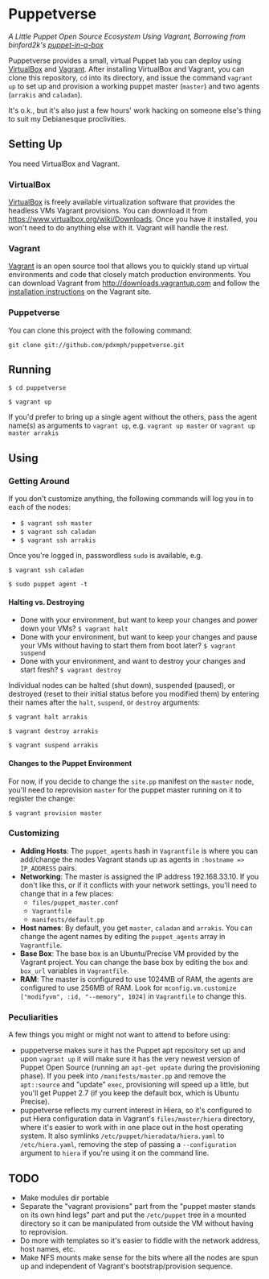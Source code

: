 # Puppetverse

_A Little Puppet Open Source Ecosystem Using Vagrant, Borrowing from binford2k's [puppet-in-a-box](https://github.com/binford2k/puppet-in-a-box)_

Puppetverse provides a small, virtual Puppet lab you can deploy using [VirtualBox][] and [Vagrant][]. After installing VirtualBox and Vagrant, you can clone this repository, `cd` into its directory, and issue the command `vagrant up` to set up and provision a working puppet master (`master`) and two agents (`arrakis` and `caladan`).

It's o.k., but it's also just a few hours' work hacking on someone else's thing to suit my Debianesque proclivities.

## Setting Up

You need VirtualBox and Vagrant.

### VirtualBox

[VirtualBox][] is freely available virtualization software that provides the headless VMs Vagrant provisions. You can download it from <https://www.virtualbox.org/wiki/Downloads>. Once you have it installed, you won't need to do anything else with it. Vagrant will handle the rest.

### Vagrant

[Vagrant][] is an open source tool that allows you to quickly stand up virtual environments and code that closely match production environments. You can download Vagrant from <http://downloads.vagrantup.com> and follow the [installation instructions][] on the Vagrant site.

### Puppetverse

You can clone this project with the following command:

`git clone git://github.com/pdxmph/puppetverse.git`

## Running

`$ cd puppetverse`  

`$ vagrant up`  

If you'd prefer to bring up a single agent without the others, pass the agent name(s) as arguments to `vagrant up`, e.g. `vagrant up master` or `vagrant up master arrakis`

## Using

### Getting Around

If you don't customize anything, the following commands will log you in to each of the nodes:

- `$ vagrant ssh master`
- `$ vagrant ssh caladan`
- `$ vagrant ssh arrakis`

Once you're logged in, passwordless `sudo` is available, e.g.

`$ vagrant ssh caladan`

`$ sudo puppet agent -t`

#### Halting vs. Destroying

- Done with your environment, but want to keep your changes and power down your VMs? `$ vagrant halt`
- Done with your environment, but want to keep your changes and pause your VMs without having to start them from boot later? `$ vagrant suspend`
- Done with your environment, and want to destroy your changes and start fresh? `$ vagrant destroy`

Individual nodes can be halted (shut down), suspended (paused), or destroyed (reset to their initial status before you modified them) by entering their names after the `halt`, `suspend`, or `destroy` arguments:

`$ vagrant halt arrakis`

`$ vagrant destroy arrakis`

`$ vagrant suspend arrakis`

#### Changes to the Puppet Environment

For now, if you decide to change the `site.pp` manifest on the `master` node, you'll need to reprovision `master` for the puppet master running on it to register the change:

`$ vagrant provision master`

### Customizing

- __Adding Hosts__: The `puppet_agents` hash in `Vagrantfile` is where you can add/change the nodes Vagrant stands up as agents in `:hostname => IP_ADDRESS` pairs.
- __Networking__: The master is assigned the IP address 192.168.33.10. If you don't like this, or if it conflicts with your network settings, you'll need to change that in a few places:
  - `files/puppet_master.conf`
  - `Vagrantfile`
  - `manifests/default.pp`
- __Host names__: By default, you get `master`, `caladan` and `arrakis`. You can change the agent names by editing the `puppet_agents` array in `Vagrantfile`.
- __Base Box__: The base box is an Ubuntu/Precise VM provided by the Vagrant project. You can change the base box by editing the `box` and `box_url` variables in `Vagrantfile`.
- __RAM__: The master is configured to use 1024MB of RAM, the agents are configured to use 256MB of RAM. Look for `mconfig.vm.customize ["modifyvm", :id, "--memory", 1024]` in `Vagrantfile` to change this.

### Peculiarities

A few things you might or might not want to attend to before using:

- puppetverse makes sure it has the Puppet apt repository set up and upon `vagrant up` it will make sure it has the very newest version of Puppet Open Source (running an `apt-get update` during the provisioning phase). If you peek into `/manifests/master.pp` and remove the `apt::source` and "update" `exec`, provisioning will speed up a little, but you'll get Puppet 2.7 (if you keep the default box, which is Ubuntu Precise).
- puppetverse reflects my current interest in Hiera, so it's configured to put Hiera configuration data in Vagrant's `files/master/hiera` directory, where it's easier to work with in one place out in the host operating system.  It also symlinks  `/etc/puppet/hieradata/hiera.yaml` to `/etc/hiera.yaml`, removing the step of passing a `--configuration` argument to `hiera` if you're using it on the command line.

## TODO

- Make modules dir portable
- Separate the "vagrant provisions" part from the "puppet master stands on its own hind legs" part and put the `/etc/puppet` tree in a mounted directory so it can be manipulated from outside the VM without having to reprovision.
- Do more with templates so it's easier to fiddle with the network address, host names, etc.
- Make NFS mounts make sense for the bits where all the nodes are spun up and independent of Vagrant's bootstrap/provision sequence.

[VirtualBox]: http://virtualbox.com
[Vagrant]: http://vagrantup.com
[installation instructions]: http://docs.vagrantup.com/v1/docs/getting-started/index.html
